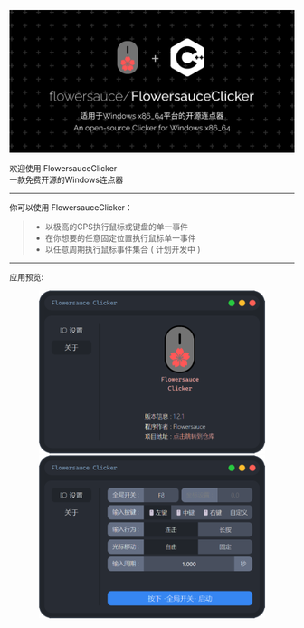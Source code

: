 <p align="center">
  <img src="assets/repository header image.png" alt="头图">
</p>  

欢迎使用 FlowersauceClicker  
一款免费开源的Windows连点器


------

你可以使用 FlowersauceClicker：

> * 以极高的CPS执行鼠标或键盘的单一事件
> * 在你想要的任意固定位置执行鼠标单一事件
> * 以任意周期执行鼠标事件集合 ( 计划开发中 )

------
应用预览:

<p align="center">
  <img src="assets/application preview A.png" alt="关于页面" style="width: 400px;"> 
  <img src="assets/application preview B.png" alt="应用页面" style="width: 400px;">
</p> 
